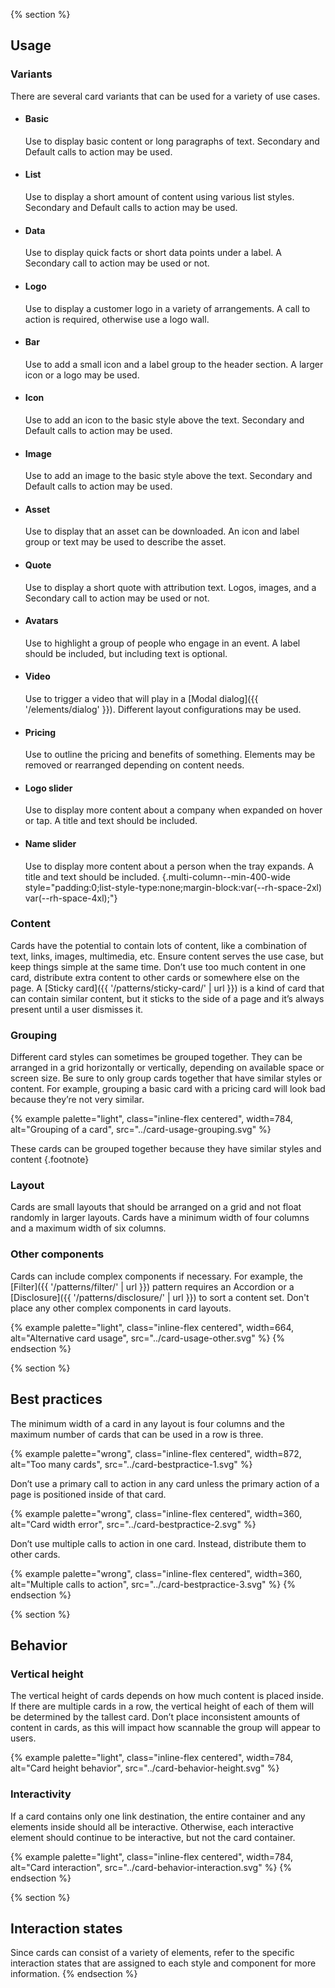 {% section %}
  ## Usage
  ### Variants
  There are several card variants that can be used for a variety of use cases.

  - #### Basic
    Use to display basic content or long paragraphs of text. Secondary and 
    Default calls to action may be used.
  - #### List
    Use to display a short amount of content using various list styles. 
    Secondary and Default calls to action may be used.
  - #### Data
    Use to display quick facts or short data points under a label. A Secondary 
    call to action may be used or not.
  - #### Logo
    Use to display a customer logo in a variety of arrangements. A call to 
    action is required, otherwise use a logo wall.
  - #### Bar
    Use to add a small icon and a label group to the header section. A larger 
    icon or a logo may be used.
  - #### Icon
    Use to add an icon to the basic style above the text. Secondary and Default 
    calls to action may be used.
  - #### Image
    Use to add an image to the basic style above the text. Secondary and Default 
    calls to action may be used.
  - #### Asset
    Use to display that an asset can be downloaded. An icon and label group or 
    text may be used to describe the asset.
  - #### Quote
    Use to display a short quote with attribution text. Logos, images, and a 
    Secondary call to action may be used or not.
  - #### Avatars
    Use to highlight a group of people who engage in an event. A label should be 
    included, but including text is optional.
  - #### Video
    Use to trigger a video that will play in a [Modal dialog]({{ 
    '/elements/dialog' }}). Different layout configurations may be used.
  - #### Pricing
    Use to outline the pricing and benefits of something. Elements may be 
    removed or rearranged depending on content needs.
  - #### Logo slider
    Use to display more content about a company when expanded on hover or tap. A 
    title and text should be included.
  - #### Name slider
    Use to display more content about a person when the tray expands. A title 
    and text should be included.
  {.multi-column--min-400-wide style="padding:0;list-style-type:none;margin-block:var(--rh-space-2xl) var(--rh-space-4xl);"}

  ### Content
  Cards have the potential to contain lots of content, like a combination of 
  text, links, images, multimedia, etc. Ensure content serves the use case, but 
  keep things simple at the same time. Don’t use too much content in one card, 
  distribute extra content to other cards or somewhere else on the page. A 
  [Sticky card]({{ '/patterns/sticky-card/' | url }}) is a kind of card that can 
  contain similar content, but it sticks to the side of a page and it’s always 
  present until a user dismisses it.

  ### Grouping
  Different card styles can sometimes be grouped together. They can be arranged 
  in a grid horizontally or vertically, depending on available space or screen 
  size. Be sure to only group cards together that have similar styles or 
  content. For example, grouping a basic card with a pricing card will look bad 
  because they’re not very similar.

  {% example palette="light",
             class="inline-flex centered",
             width=784,
             alt="Grouping of a card",
             src="../card-usage-grouping.svg" %}

  These cards can be grouped together because they have similar styles and 
  content {.footnote}

  ### Layout
  Cards are small layouts that should be arranged on a grid and not float 
  randomly in larger layouts. Cards have a minimum width of four columns and a 
  maximum width of six columns.

  ### Other components
  Cards can include complex components if necessary. For example, the 
  [Filter]({{ '/patterns/filter/' | url }}) pattern requires an Accordion or a 
  [Disclosure]({{ '/patterns/disclosure/' | url }}) to sort a content set. Don't 
  place any other complex components in card layouts.

  {% example palette="light",
             class="inline-flex centered",
             width=664,
             alt="Alternative card usage",
             src="../card-usage-other.svg" %}
{% endsection %}


{% section %}
  ## Best practices
  The minimum width of a card in any layout is four columns and the maximum 
  number of cards that can be used in a row is three.

  {% example palette="wrong",
             class="inline-flex centered",
             width=872,
             alt="Too many cards",
             src="../card-bestpractice-1.svg" %}

  Don’t use a primary call to action in any card unless the primary action of a 
  page is positioned inside of that card.

  {% example palette="wrong",
             class="inline-flex centered",
             width=360,
             alt="Card width error",
             src="../card-bestpractice-2.svg" %}

  Don’t use multiple calls to action in one card. Instead, distribute them to 
  other cards.

  {% example palette="wrong",
             class="inline-flex centered",
             width=360,
             alt="Multiple calls to action",
             src="../card-bestpractice-3.svg" %}
{% endsection %}


{% section %}
  ## Behavior
  ### Vertical height
  The vertical height of cards depends on how much content is placed inside. If 
  there are multiple cards in a row, the vertical height of each of them will be 
  determined by the tallest card. Don’t place inconsistent amounts of content in 
  cards, as this will impact how scannable the group will appear to users.

  {% example palette="light",
             class="inline-flex centered",
             width=784,
             alt="Card height behavior",
             src="../card-behavior-height.svg" %}

  ### Interactivity
  If a card contains only one link destination, the entire container and any 
  elements inside should all be interactive. Otherwise, each interactive element 
  should continue to be interactive, but not the card container.

  {% example palette="light",
             class="inline-flex centered",
             width=784,
             alt="Card interaction",
             src="../card-behavior-interaction.svg" %}
{% endsection %}

{% section %}
  ## Interaction states
  Since cards can consist of a variety of elements, refer to the specific 
  interaction states that are assigned to each style and component for more 
  information.
{% endsection %}

